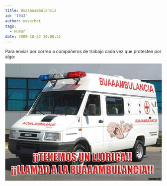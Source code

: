 ```yaml
---
title: Buaaaaambulancia
id: '1943'
author: neverbot
tags:
  - Humor
date: 2009-10-22 10:08:51
---
```


Para enviar por correo a compañeros de trabajo cada vez que protesten por algo:

![buambulancia](./buaaaaambulancia/buambulancia.jpg "buambulancia")